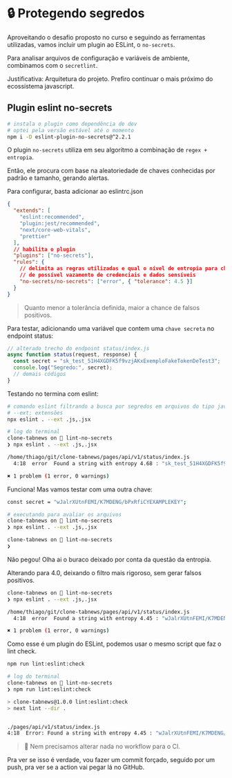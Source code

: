 # 🔒 Protegendo segredos

Aproveitando o desafio proposto no curso e seguindo as ferramentas utilizadas, vamos incluir um plugin ao ESLint, o `no-secrets`.

Para analisar arquivos de configuração e variáveis de ambiente, combinamos com o `secretlint`.

Justificativa: Arquitetura do projeto. Prefiro continuar o mais próximo do ecossistema javascript.

## Plugin eslint no-secrets

```bash
# instala o plugin como dependência de dev
# optei pela versão estável até o momento
npm i -D eslint-plugin-no-secrets@^2.2.1
```

O plugin `no-secrets` utiliza em seu algoritmo a combinação de `regex + entropia`.

Então, ele procura com base na aleatoriedade de chaves conhecidas por padrão e tamanho, gerando alertas.

Para configurar, basta adicionar ao eslintrc.json

```json
{
  "extends": [
    "eslint:recommended",
    "plugin:jest/recommended",
    "next/core-web-vitals",
    "prettier"
  ],
  // habilita o plugin
  "plugins": ["no-secrets"],
  "rules": {
    // delimita as regras utilizadas e qual o nível de entropia para checar um comportamento
    // de possível vazamento de credenciais e dados sensíveis
    "no-secrets/no-secrets": ["error", { "tolerance": 4.5 }]
  }
}
```

> Quanto menor a tolerância definida, maior a chance de falsos positivos.

Para testar, adicionando uma variável que contem uma `chave secreta` no endpoint status:

```js
// alterado trecho do endpoint status/index.js
async function status(request, response) {
  const secret = "sk_test_51H4XGDFK5f9vzjAKxExemploFakeTokenDeTest3";
  console.log("Segredo:", secret);
  // demais códigos
}
```

Testando no termina com eslint:

```bash
# comando eslint filtrando a busca por segredos em arquivos do tipo javascript
# --ext: extensões
npx eslint . --ext .js,.jsx

# log do terminal
clone-tabnews on  lint-no-secrets
❯ npx eslint . --ext .js,.jsx

/home/thiago/git/clone-tabnews/pages/api/v1/status/index.js
  4:18  error  Found a string with entropy 4.68 : "sk_test_51H4XGDFK5f9vzjAKxExemploFakeTokenDeTest3"  no-secrets/no-secrets

✖ 1 problem (1 error, 0 warnings)
```

Funciona! Mas vamos testar com uma outra chave:

```bash
const secret = "wJalrXUtnFEMI/K7MDENG/bPxRfiCYEXAMPLEKEY";

# executando para avaliar os arquivos
clone-tabnews on  lint-no-secrets
❯ npx eslint . --ext .js,.jsx

clone-tabnews on  lint-no-secrets
❯
```

Não pegou! Olha ai o buraco deixado por conta da questão da entropia.

Alterando para 4.0, deixando o filtro mais rigoroso, sem gerar falsos positivos.

```bash
clone-tabnews on  lint-no-secrets
❯ npx eslint . --ext .js,.jsx

/home/thiago/git/clone-tabnews/pages/api/v1/status/index.js
  4:18  error  Found a string with entropy 4.45 : "wJalrXUtnFEMI/K7MDENG/bPxRfiCYEXAMPLEKEY"  no-secrets/no-secrets

✖ 1 problem (1 error, 0 warnings)
```

Como esse é um plugin do ESLint, podemos usar o mesmo script que faz o lint check.

```bash
npm run lint:eslint:check

# log do terminal
clone-tabnews on  lint-no-secrets
❯ npm run lint:eslint:check

> clone-tabnews@1.0.0 lint:eslint:check
> next lint --dir .


./pages/api/v1/status/index.js
4:18  Error: Found a string with entropy 4.45 : "wJalrXUtnFEMI/K7MDENG/bPxRfiCYEXAMPLEKEY"  no-secrets/no-secrets
```

> 🧠 Nem precisamos alterar nada no workflow para o CI.

Pra ver se isso é verdade, vou fazer um commit forçado, seguido por um push, pra ver se a action vai pegar lá no GitHub.
